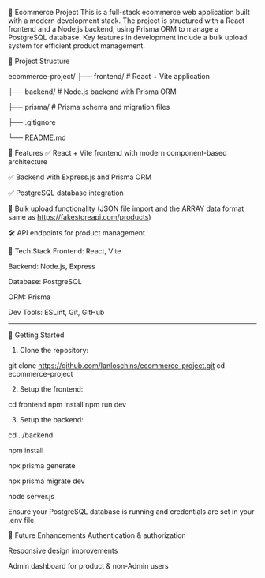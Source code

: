 🛒 Ecommerce Project
This is a full-stack ecommerce web application built with a modern development stack. The project is structured with a React frontend and a Node.js backend, using Prisma ORM to manage a PostgreSQL database. Key features in development include a bulk upload system for efficient product management.

📁 Project Structure

ecommerce-project/
├── frontend/         # React + Vite application

├── backend/          # Node.js backend with Prisma ORM

├── prisma/           # Prisma schema and migration files

├── .gitignore

└── README.md

🚀 Features
✅ React + Vite frontend with modern component-based architecture

✅ Backend with Express.js and Prisma ORM

✅ PostgreSQL database integration

🔄 Bulk upload functionality (JSON file import and the ARRAY data format same as https://fakestoreapi.com/products)

🛠️ API endpoints for product management

🧰 Tech Stack
Frontend: React, Vite

Backend: Node.js, Express

Database: PostgreSQL

ORM: Prisma

Dev Tools: ESLint, Git, GitHub
__________________________________________________________________________________________

🔧 Getting Started
1. Clone the repository:

git clone https://github.com/Ianloschins/ecommerce-project.git
cd ecommerce-project

2. Setup the frontend:

cd frontend
npm install
npm run dev

3. Setup the backend:

cd ../backend

npm install

npx prisma generate

npx prisma migrate dev

node server.js

Ensure your PostgreSQL database is running and credentials are set in your .env file.


🧱 Future Enhancements
Authentication & authorization

Responsive design improvements

Admin dashboard for product & non-Admin users

